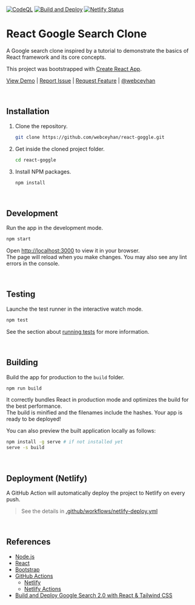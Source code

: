 <!-- AUTOMATION BADGES -->

[![CodeQL](https://github.com/webceyhan/react-goggle/actions/workflows/codeql-analysis.yml/badge.svg)](https://github.com/webceyhan/react-goggle/actions/workflows/codeql-analysis.yml)
[![Build and Deploy](https://github.com/webceyhan/react-goggle/actions/workflows/netlify-deploy.yml/badge.svg)](https://github.com/webceyhan/react-goggle/actions/workflows/netlify-deploy.yml)
[![Netlify Status](https://api.netlify.com/api/v1/badges/e28e4e68-5bab-4837-9f4e-4550d48ef5b6/deploy-status)](https://app.netlify.com/sites/react-goggle-app/deploys)

<!-- HEADER ///////////////////////////////////////////////////////////// -->

# React Google Search Clone

A Google search clone inspired by a tutorial to demonstrate the basics of React framework and its core concepts.

This project was bootstrapped with [Create React App](https://github.com/facebook/create-react-app).

[View Demo](https://ceyhan.io/react-goggle/) |
[Report Issue](https://github.com/webceyhan/react-goggle/issues) |
[Request Feature](https://github.com/webceyhan/react-goggle/pulls) |
[@webceyhan](https://twitter.com/webceyhan)

<br>
<!-- INSTALLATION //////////////////////////////////////////////////////// -->

## Installation

1. Clone the repository.
    ```sh
    git clone https://github.com/webceyhan/react-goggle.git
    ```
2. Get inside the cloned project folder.
    ```sh
    cd react-goggle
    ```
3. Install NPM packages.
    ```sh
    npm install
    ```

<br>
<!-- DEVELOPMENT ///////////////////////////////////////////////////////// -->

## Development

Run the app in the development mode.

```sh
npm start
```

Open [http://localhost:3000](http://localhost:3000) to view it in your browser.\
The page will reload when you make changes. You may also see any lint errors in the console.

<br>
<!-- TESTING ///////////////////////////////////////////////////////////// -->

## Testing

Launche the test runner in the interactive watch mode.

```sh
npm test
```

See the section about [running tests](https://facebook.github.io/create-react-app/docs/running-tests) for more information.

<br>
<!-- BUILDING //////////////////////////////////////////////////////////// -->

## Building

Build the app for production to the `build` folder.

```sh
npm run build
```

It correctly bundles React in production mode and optimizes the build for the best performance.\
The build is minified and the filenames include the hashes. Your app is ready to be deployed!

You can also preview the built application locally as follows:

```sh
npm install -g serve # if not installed yet
serve -s build
```

<br>
<!-- DEPLOYMENT ////////////////////////////////////////////////////////// -->

## Deployment (Netlify)

A GitHub Action will automatically deploy the project to Netlify on every push.

> See the details in [.github/workflows/netlify-deploy.yml](./.github/workflows/netlify-deploy.yml)

<br>
<!-- REFERENCES ////////////////////////////////////////////////////////// -->

## References

-   [Node.js](https://nodejs.dev/)
-   [React](https://reactjs.org/)
-   [Bootstrap](https://getbootstrap.com)
-   [GitHub Actions](https://docs.github.com/en/actions)
    -   [Netlify](https://www.netlify.com/)
    -   [Netlify Actions](https://github.com/nwtgck/actions-netlify)
-   [Build and Deploy Google Search 2.0 with React & Tailwind CSS](https://www.youtube.com/watch?v=NDbruK1fzG8&t=1743s)
